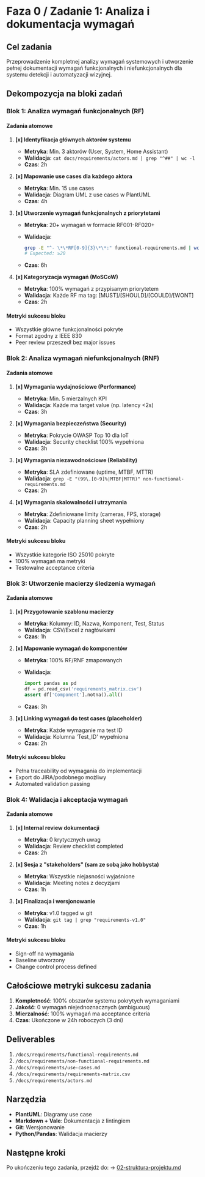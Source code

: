 # Faza 0 / Zadanie 1: Analiza i dokumentacja wymagań

## Cel zadania

Przeprowadzenie kompletnej analizy wymagań systemowych i utworzenie pełnej dokumentacji wymagań funkcjonalnych i niefunkcjonalnych dla systemu detekcji i automatyzacji wizyjnej.

## Dekompozycja na bloki zadań

### Blok 1: Analiza wymagań funkcjonalnych (RF)

#### Zadania atomowe

1. **[x] Identyfikacja głównych aktorów systemu**
   - **Metryka**: Min. 3 aktorów (User, System, Home Assistant)
   - **Walidacja**: `cat docs/requirements/actors.md | grep "^##" | wc -l`
   - **Czas**: 2h

2. **[x] Mapowanie use cases dla każdego aktora**
   - **Metryka**: Min. 15 use cases
   - **Walidacja**: Diagram UML z use cases w PlantUML
   - **Czas**: 4h

3. **[x] Utworzenie wymagań funkcjonalnych z priorytetami**
   - **Metryka**: 20+ wymagań w formacie RF001-RF020+
   - **Walidacja**:

     ```bash
     grep -E "^- \*\*RF[0-9]{3}\*\*:" functional-requirements.md | wc -l
     # Expected: ≥20
     ```

   - **Czas**: 6h

4. **[x] Kategoryzacja wymagań (MoSCoW)**
   - **Metryka**: 100% wymagań z przypisanym priorytetem
   - **Walidacja**: Każde RF ma tag: [MUST]/[SHOULD]/[COULD]/[WONT]
   - **Czas**: 2h

#### Metryki sukcesu bloku

- Wszystkie główne funkcjonalności pokryte
- Format zgodny z IEEE 830
- Peer review przeszedł bez major issues

### Blok 2: Analiza wymagań niefunkcjonalnych (RNF)

#### Zadania atomowe

1. **[x] Wymagania wydajnościowe (Performance)**
   - **Metryka**: Min. 5 mierzalnych KPI
   - **Walidacja**: Każde ma target value (np. latency <2s)
   - **Czas**: 3h

2. **[x] Wymagania bezpieczeństwa (Security)**
   - **Metryka**: Pokrycie OWASP Top 10 dla IoT
   - **Walidacja**: Security checklist 100% wypełniona
   - **Czas**: 3h

3. **[x] Wymagania niezawodnościowe (Reliability)**
   - **Metryka**: SLA zdefiniowane (uptime, MTBF, MTTR)
   - **Walidacja**: `grep -E "(99\.[0-9]%|MTBF|MTTR)" non-functional-requirements.md`
   - **Czas**: 2h

4. **[x] Wymagania skalowalności i utrzymania**
   - **Metryka**: Zdefiniowane limity (cameras, FPS, storage)
   - **Walidacja**: Capacity planning sheet wypełniony
   - **Czas**: 2h

#### Metryki sukcesu bloku

- Wszystkie kategorie ISO 25010 pokryte
- 100% wymagań ma metryki
- Testowalne acceptance criteria

### Blok 3: Utworzenie macierzy śledzenia wymagań

#### Zadania atomowe

1. **[x] Przygotowanie szablonu macierzy**
   - **Metryka**: Kolumny: ID, Nazwa, Komponent, Test, Status
   - **Walidacja**: CSV/Excel z nagłówkami
   - **Czas**: 1h

2. **[x] Mapowanie wymagań do komponentów**
   - **Metryka**: 100% RF/RNF zmapowanych
   - **Walidacja**:

     ```python
     import pandas as pd
     df = pd.read_csv('requirements_matrix.csv')
     assert df['Component'].notna().all()
     ```

   - **Czas**: 3h

3. **[x] Linking wymagań do test cases (placeholder)**
   - **Metryka**: Każde wymaganie ma test ID
   - **Walidacja**: Kolumna 'Test_ID' wypełniona
   - **Czas**: 2h

#### Metryki sukcesu bloku

- Pełna traceability od wymagania do implementacji
- Export do JIRA/podobnego możliwy
- Automated validation passing

### Blok 4: Walidacja i akceptacja wymagań

#### Zadania atomowe

1. **[x] Internal review dokumentacji**
   - **Metryka**: 0 krytycznych uwag
   - **Walidacja**: Review checklist completed
   - **Czas**: 2h

2. **[x] Sesja z "stakeholders" (sam ze sobą jako hobbysta)**
   - **Metryka**: Wszystkie niejasności wyjaśnione
   - **Walidacja**: Meeting notes z decyzjami
   - **Czas**: 1h

3. **[x] Finalizacja i wersjonowanie**
   - **Metryka**: v1.0 tagged w git
   - **Walidacja**: `git tag | grep "requirements-v1.0"`
   - **Czas**: 1h

#### Metryki sukcesu bloku

- Sign-off na wymagania
- Baseline utworzony
- Change control process defined

## Całościowe metryki sukcesu zadania

1. **Kompletność**: 100% obszarów systemu pokrytych wymaganiami
2. **Jakość**: 0 wymagań niejednoznacznych (ambiguous)
3. **Mierzalność**: 100% wymagań ma acceptance criteria
4. **Czas**: Ukończone w 24h roboczych (3 dni)

## Deliverables

1. `/docs/requirements/functional-requirements.md`
2. `/docs/requirements/non-functional-requirements.md`
3. `/docs/requirements/use-cases.md`
4. `/docs/requirements/requirements-matrix.csv`
5. `/docs/requirements/actors.md`

## Narzędzia

- **PlantUML**: Diagramy use case
- **Markdown + Vale**: Dokumentacja z lintingiem
- **Git**: Wersjonowanie
- **Python/Pandas**: Walidacja macierzy

## Następne kroki

Po ukończeniu tego zadania, przejdź do:
→ [02-struktura-projektu.md](./02-struktura-projektu.md)

